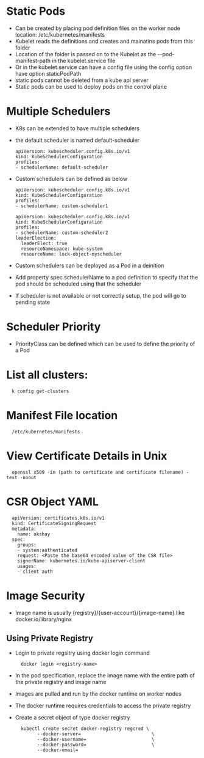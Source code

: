 # Static Pods
- Can be created by placing pod definition files on the worker node location: /etc/kubernetes/manifests
- Kubelet reads the definitions and creates and mainatins pods from this folder
- Location of the folder is passed on to the Kubelet as the --pod-manifest-path in the kubelet.service file
- Or in the kubelet.service can have a config file using the config option have option staticPodPath
- static pods cannot be deleted from a kube api server
- Static pods can be used to deploy pods on the control plane

# Multiple Schedulers
- K8s can be extended to have multiple schedulers
- the default scheduler is named default-scheduler

      apiVersion: kubescheduler.config.k8s.io/v1
      kind: KubeSchedulerConfiguration
      profiles:
      - schedulerName: default-scheduler

- Custom schedulers can be defined as below

      apiVersion: kubescheduler.config.k8s.io/v1
      kind: KubeSchedulerConfiguration
      profiles:
      - schedulerName: custom-scheduler1

      apiVersion: kubescheduler.config.k8s.io/v1
      kind: KubeSchedulerConfiguration
      profiles:
      - schedulerName: custom-scheduler2
      leaderElection:
        leaderElect: true
        resourceNamespace: kube-system
        resourceName: lock-object-myscheduler

- Custom schedulers can be deployed as a Pod in a deinition
- Add property spec.schedulerName to a pod definition to specify that the pod should be scheduled using that the scheduler
- If scheduler is not available or not correctly setup, the pod will go to pending state

# Scheduler Priority
- PriorityClass can be defined which can be used to define the priority of a Pod

# List all clusters: 
      
      k config get-clusters

# Manifest File location

      /etc/kubernetes/manifests

# View Certificate Details in Unix

      openssl x509 -in (path to certificate and certificate filename) -text -noout

# CSR Object YAML

      apiVersion: certificates.k8s.io/v1
      kind: CertificateSigningRequest
      metadata:
        name: akshay
      spec:
        groups:
        - system:authenticated
        request: <Paste the base64 encoded value of the CSR file>
        signerName: kubernetes.io/kube-apiserver-client
        usages:
        - client auth

# Image Security

- Image name is usually {registry}/{user-account}/{image-name} like docker.io/library/nginx

## Using Private Registry

- Login to private regsitry using docker login command

        docker login <registry-name>
  
- In the pod specification, replace the image name with the entire path of the private registry and image name
- Images are pulled and run by the docker runtime on worker nodes
- The docker runtime requires credentials to access the private registry
- Create a secret object of type docker registry

        kubectl create secret docker-registry regcred \
              --docker-server=                          \
              --docker-username=                        \
              --docker-password=                        \
              --docker-email=
